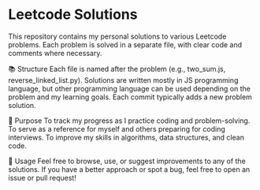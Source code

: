 # Leetcode Solutions
This repository contains my personal solutions to various Leetcode problems.
Each problem is solved in a separate file, with clear code and comments where necessary.

📚 Structure
Each file is named after the problem (e.g., two_sum.js, reverse_linked_list.py).
Solutions are written mostly in JS programming language, but other programming language can be used depending on the problem and my learning goals.
Each commit typically adds a new problem solution.

🚀 Purpose
To track my progress as I practice coding and problem-solving.
To serve as a reference for myself and others preparing for coding interviews.
To improve my skills in algorithms, data structures, and clean code.

📝 Usage
Feel free to browse, use, or suggest improvements to any of the solutions.
If you have a better approach or spot a bug, feel free to open an issue or pull request!
